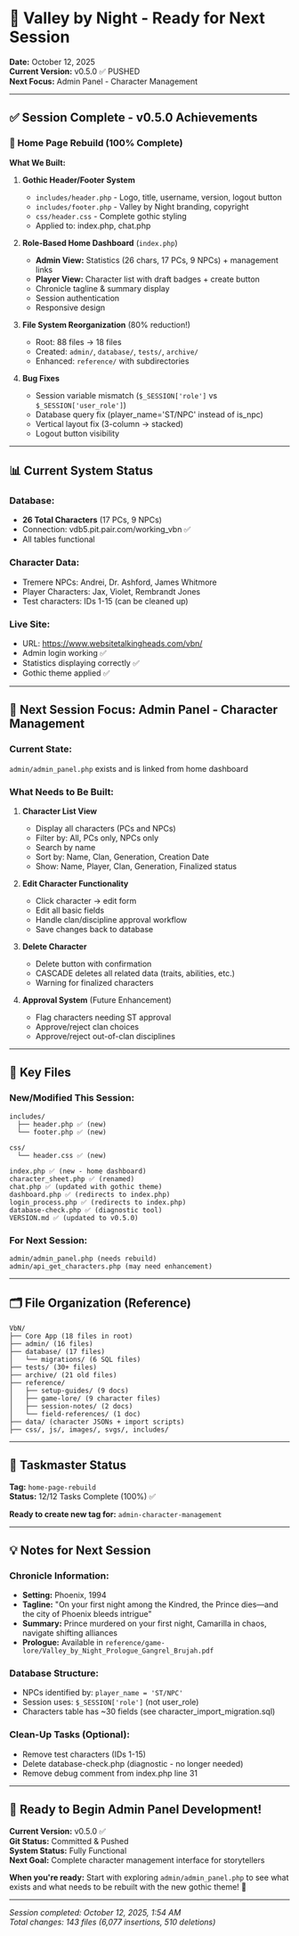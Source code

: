 # 🦇 Valley by Night - Ready for Next Session

**Date:** October 12, 2025  
**Current Version:** v0.5.0 ✅ PUSHED  
**Next Focus:** Admin Panel - Character Management

---

## ✅ Session Complete - v0.5.0 Achievements

### 🎨 Home Page Rebuild (100% Complete)
**What We Built:**

1. **Gothic Header/Footer System**
   - `includes/header.php` - Logo, title, username, version, logout button
   - `includes/footer.php` - Valley by Night branding, copyright
   - `css/header.css` - Complete gothic styling
   - Applied to: index.php, chat.php

2. **Role-Based Home Dashboard** (`index.php`)
   - **Admin View:** Statistics (26 chars, 17 PCs, 9 NPCs) + management links
   - **Player View:** Character list with draft badges + create button
   - Chronicle tagline & summary display
   - Session authentication
   - Responsive design

3. **File System Reorganization** (80% reduction!)
   - Root: 88 files → 18 files
   - Created: `admin/`, `database/`, `tests/`, `archive/`
   - Enhanced: `reference/` with subdirectories

4. **Bug Fixes**
   - Session variable mismatch (`$_SESSION['role']` vs `$_SESSION['user_role']`)
   - Database query fix (player_name='ST/NPC' instead of is_npc)
   - Vertical layout fix (3-column → stacked)
   - Logout button visibility

---

## 📊 Current System Status

### Database:
- **26 Total Characters** (17 PCs, 9 NPCs)
- Connection: vdb5.pit.pair.com/working_vbn ✅
- All tables functional

### Character Data:
- Tremere NPCs: Andrei, Dr. Ashford, James Whitmore
- Player Characters: Jax, Violet, Rembrandt Jones
- Test characters: IDs 1-15 (can be cleaned up)

### Live Site:
- URL: https://www.websitetalkingheads.com/vbn/
- Admin login working ✅
- Statistics displaying correctly ✅
- Gothic theme applied ✅

---

## 🎯 Next Session Focus: Admin Panel - Character Management

### Current State:
`admin/admin_panel.php` exists and is linked from home dashboard

### What Needs to Be Built:
1. **Character List View**
   - Display all characters (PCs and NPCs)
   - Filter by: All, PCs only, NPCs only
   - Search by name
   - Sort by: Name, Clan, Generation, Creation Date
   - Show: Name, Player, Clan, Generation, Finalized status

2. **Edit Character Functionality**
   - Click character → edit form
   - Edit all basic fields
   - Handle clan/discipline approval workflow
   - Save changes back to database

3. **Delete Character**
   - Delete button with confirmation
   - CASCADE deletes all related data (traits, abilities, etc.)
   - Warning for finalized characters

4. **Approval System** (Future Enhancement)
   - Flag characters needing ST approval
   - Approve/reject clan choices
   - Approve/reject out-of-clan disciplines

---

## 📁 Key Files

### New/Modified This Session:
```
includes/
  ├── header.php ✅ (new)
  └── footer.php ✅ (new)

css/
  └── header.css ✅ (new)

index.php ✅ (new - home dashboard)
character_sheet.php ✅ (renamed)
chat.php ✅ (updated with gothic theme)
dashboard.php ✅ (redirects to index.php)
login_process.php ✅ (redirects to index.php)
database-check.php ✅ (diagnostic tool)
VERSION.md ✅ (updated to v0.5.0)
```

### For Next Session:
```
admin/admin_panel.php (needs rebuild)
admin/api_get_characters.php (may need enhancement)
```

---

## 🗂️ File Organization (Reference)

```
VbN/
├── Core App (18 files in root)
├── admin/ (16 files)
├── database/ (17 files)
│   └── migrations/ (6 SQL files)
├── tests/ (30+ files)
├── archive/ (21 old files)
├── reference/
│   ├── setup-guides/ (9 docs)
│   ├── game-lore/ (9 character files)
│   ├── session-notes/ (2 docs)
│   └── field-references/ (1 doc)
├── data/ (character JSONs + import scripts)
├── css/, js/, images/, svgs/, includes/
```

---

## 🔮 Taskmaster Status

**Tag:** `home-page-rebuild`  
**Status:** 12/12 Tasks Complete (100%) ✅

**Ready to create new tag for:** `admin-character-management`

---

## 💡 Notes for Next Session

### Chronicle Information:
- **Setting:** Phoenix, 1994
- **Tagline:** "On your first night among the Kindred, the Prince dies—and the city of Phoenix bleeds intrigue"
- **Summary:** Prince murdered on your first night, Camarilla in chaos, navigate shifting alliances
- **Prologue:** Available in `reference/game-lore/Valley_by_Night_Prologue_Gangrel_Brujah.pdf`

### Database Structure:
- NPCs identified by: `player_name = 'ST/NPC'`
- Session uses: `$_SESSION['role']` (not user_role)
- Characters table has ~30 fields (see character_import_migration.sql)

### Clean-Up Tasks (Optional):
- Remove test characters (IDs 1-15)
- Delete database-check.php (diagnostic - no longer needed)
- Remove debug comment from index.php line 31

---

## 🚀 Ready to Begin Admin Panel Development!

**Current Version:** v0.5.0 ✅  
**Git Status:** Committed & Pushed  
**System Status:** Fully Functional  
**Next Goal:** Complete character management interface for storytellers

**When you're ready:** Start with exploring `admin/admin_panel.php` to see what exists and what needs to be rebuilt with the new gothic theme! 🏰

---

*Session completed: October 12, 2025, 1:54 AM*  
*Total changes: 143 files (6,077 insertions, 510 deletions)*

